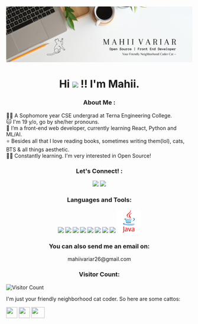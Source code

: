 
<!-- Intro -->

<a href="https://mahiiverse-portfolio.000webhostapp.com/" target="_blank"><img src="https://github.com/mahiiverse1/mahiiverse1/blob/main/mahii-header.png" /></a>
<h1 align="center">Hi <img src="https://raw.githubusercontent.com/MartinHeinz/MartinHeinz/master/wave.gif" width="30px"> !! I'm Mahii.</h1>
<h3 align="center">About Me :</h3>  
 <p>
 👩‍🎓  A Sophomore year CSE undergrad at Terna Engineering College.
<br>🐱 I'm 19 y/o, go by she/her pronouns.
<br>💫 I’m a front-end web developer, currently learning React, Python and ML/AI.
<br>⭐ Besides all that I love reading books, sometimes writing them(lol), cats, BTS & all things aesthetic.
<br>👩‍💻 Constantly learning. I'm very interested in Open Source!
 </p>

<!-- Socials --> 

<h3 align="center">Let's Connect! :</h3>  
<p align="center">  
<a href="https://www.linkedin.com/in/mahii-variar-9865711b3/" target="blank"><img src="https://img.icons8.com/color/35/000000/linkedin.png"/></a>
<a href="https://mahiiverse-portfolio.000webhostapp.com/" target="blank"><img src="https://www.google.com/url?sa=i&url=https%3A%2F%2Ftoppng.com%2Fweb-png-jpg-transparent-stock-website-icon-blue-PNG-free-PNG-Images_285955&psig=AOvVaw0fQGBwFqQSCnxnUxEffidI&ust=1647796259221000&source=images&cd=vfe&ved=0CAsQjRxqFwoTCOivzsnV0vYCFQAAAAAdAAAAABAD"/></a>

</p>

<!-- Tech Stack --> 

<h3 align="Center">Languages and Tools:</h3>  
<p align="center">
<img src="https://cdn.jsdelivr.net/gh/devicons/devicon/icons/html5/html5-original-wordmark.svg" style="height: 4rem"/>
<img src="https://cdn.jsdelivr.net/gh/devicons/devicon/icons/css3/css3-original-wordmark.svg" style="height: 4rem"/>
<img src="https://cdn.jsdelivr.net/gh/devicons/devicon/icons/javascript/javascript-plain.svg" style="height: 4rem"/>
<img src="https://cdn.jsdelivr.net/gh/devicons/devicon/icons/bootstrap/bootstrap-plain-wordmark.svg"  style="height: 4rem"/>
<img src="https://cdn.jsdelivr.net/gh/devicons/devicon/icons/react/react-original.svg" style="height: 4rem"/>
<img src="https://cdn.jsdelivr.net/gh/devicons/devicon/icons/git/git-plain.svg" style="height: 4rem"/>
<img src="https://cdn.jsdelivr.net/gh/devicons/devicon/icons/github/github-original-wordmark.svg" style="height: 4rem; background-color:white"/>
<img src="https://cdn.jsdelivr.net/gh/devicons/devicon/icons/python/python-original.svg"  style="height: 4rem"/>
<img src="https://github.com/devicons/devicon/blob/master/icons/java/java-original-wordmark.svg" style="height: 4rem" />
</p>

<!-- email -->

<h3 align="center">You can also send me an email on:</h3>
<p align="center" href="mailto: mahiivariar26@gmail.com"> mahiivariar26@gmail.com </p>

<!-- Visitor count -->

<h3 align="Center">Visitor Count: </h3> 

![Visitor Count](https://profile-counter.glitch.me/mahiiverse1/count.svg)

<!-- Catto gifs -->

I'm just your friendly neighborhood cat coder. So here are some cattos:

<div>
    <img src="https://cultofthepartyparrot.com/guests/hd/catparrot.gif" width="30" height="30"/>
    <img src="https://cultofthepartyparrot.com/guests/hd/vibepartycat.gif" width="30" height="30"/>
    <img src="https://cultofthepartyparrot.com/guests/partyblobcat.gif" width="36" height="30"/>
    
</div>
